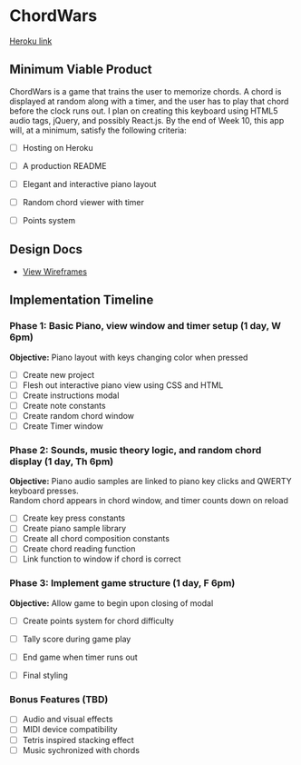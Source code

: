 # ChordWars

[Heroku link][heroku]

[heroku]: https://kickrestarter.herokuapp.com/

## Minimum Viable Product

ChordWars is a game that trains the user to memorize chords.  A chord is displayed at random along with a timer, and the user has to play that chord before the clock runs out.  I plan on creating this keyboard using HTML5 audio tags, jQuery, and possibly React.js.  By the end of Week 10, this app will, at a minimum, satisfy the following criteria:


- [ ] Hosting on Heroku
- [ ] A production README
- [ ] Elegant and interactive piano layout
- [ ] Random chord viewer with timer
- [ ] Points system


## Design Docs
* [View Wireframes][views]

[views]: docs/views.md

## Implementation Timeline

### Phase 1: Basic Piano, view window and timer setup (1 day, W 6pm)

**Objective:** Piano layout with keys changing color when pressed

- [ ] Create new project
- [ ] Flesh out interactive piano view using CSS and HTML
- [ ] Create instructions modal
- [ ] Create note constants
- [ ] Create random chord window
- [ ] Create Timer window

### Phase 2: Sounds, music theory logic, and random chord display (1 day, Th 6pm)

**Objective:** Piano audio samples are linked to piano key clicks and QWERTY keyboard presses.  
Random chord appears in chord window, and timer counts down on reload

- [ ] Create key press constants
- [ ] Create piano sample library
- [ ] Create all chord composition constants
- [ ] Create chord reading function  
- [ ] Link function to window if chord is correct  

### Phase 3: Implement game structure (1 day, F 6pm)

**Objective:** Allow game to begin upon closing of modal

- [ ] Create points system for chord difficulty
- [ ] Tally score during game play
- [ ] End game when timer runs out
- [ ] Final styling


### Bonus Features (TBD)
- [ ] Audio and visual effects
- [ ] MIDI device compatibility
- [ ] Tetris inspired stacking effect
- [ ] Music sychronized with chords
